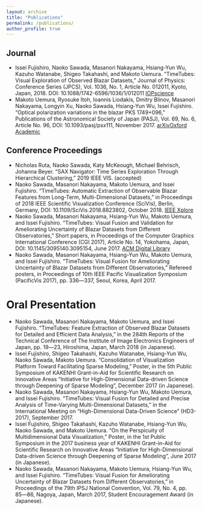 ```yaml
---
layout: archive
title: "Publications"
permalink: /publications/
author_profile: true
---
```


## Journal
- Issei Fujishiro, Naoko Sawada, Masanori Nakayama, Hsiang-Yun Wu, Kazuho Watanabe, Shigeo Takahashi, and Makoto Uemura. “TimeTubes: Visual Exploration of Observed Blazar Datasets,” Journal of Physics: Conference Series (JPCS), Vol. 1036, No. 1, Article No. 012011, Kyoto, Japan, 2018. DOI: 10.1088/1742-6596/1036/1/012011 [IOPscience](http://iopscience.iop.org/article/10.1088/1742-6596/1036/1/012011)
- Makoto Uemura, Ryosuke Itoh, Ioannis Liodakis, Dmitry Blinov, Masanori Nakayama, Longyin Xu, Naoko Sawada, Hsiang-Yun Wu, Issei Fujishiro. “Optical polarization variations in the blazar PKS 1749+096,” Publications of the Astronomical Society of Japan (PASJ), Vol. 69, No. 6, Article No. 96, DOI: 10.1093/pasj/psx111, November 2017. [arXiv](https://arxiv.org/abs/1709.02524)[Oxford Academic](https://academic.oup.com/pasj/article/69/6/96/4609697)

## Conference Proceedings
- Nicholas Ruta, Naoko Sawada, Katy McKeough, Michael Behrisch, Johanna Beyer. “SAX Navigator: Time Series Exploration Through Hierarchical Clustering,” 2019 IEEE VIS. (accepted)
- Naoko Sawada, Masanori Nakayama, Makoto Uemura, and Issei Fujishiro. “TimeTubes: Automatic Extraction of Observable Blazar Features from Long-Term, Multi-Dimensional Datasets,” in Proceedings of 2018 IEEE Scientific Visualization Conference (SciVis), Berlin, Germany, DOI: 10.1109/SciVis.2018.8823802, October 2018. [IEEE Xplore](https://ieeexplore.ieee.org/document/8823802)
- Naoko Sawada, Masanori Nakayama, Hsiang-Yun Wu, Makoto Uemura, and Issei Fujishiro. “TimeTubes: Visual Fusion and Validation for Ameliorating Uncertainty of Blazar Datasets from Different Observatories,” Short papers, in Proceedings of the Computer Graphics International Conference (CGI 2017), Article No. 14, Yokohama, Japan, DOI: 10.1145/3095140.3095154, June 2017. [ACM Digital Library](http://dl.acm.org/citation.cfm?id=3095154)
- Naoko Sawada, Masanori Nakayama, Hsiang-Yun Wu, Makoto Uemura, and Issei Fujishiro. “TimeTubes: Visual Fusion for Ameliorating Uncertainty of Blazar Datasets from Different Observatories,” Refereed posters, in Proceedings of 10th IEEE Pacific Visualization Symposium (PacificVis 2017), pp. 336―337, Seoul, Korea, April 2017.

# Oral Presentation
- Naoko Sawada, Masanori Nakayama, Makoto Uemura, and Issei Fujishiro. “TimeTubes: Feature Extraction of Observed Blazar Datasets for Detailed and Efficient Data Analysis,” in the 284th Reports of the Technical Conference of The Institute of Image Electronics Engineers of Japan, pp. 19―23, Hiroshima, Japan, March 2018 (in Japanese).
- Issei Fujishiro, Shigeo Takahashi, Kazuho Watanabe, Hsiang-Yun Wu, Naoko Sawada, Makoto Uemura. “Consolidation of Visualization Platform Toward Facilitating Sparse Modeling,” Poster, in the 5th Public Symposium of KAKENHI Grant-in-Aid for Scientific Research on Innovative Areas “Initiative for High-Dimensional Data-driven Science through Deepening of Sparse Modeling”, December 2017 (in Japanese).
- Naoko Sawada, Masanori Nakayama, Hsiang-Yun Wu, Makoto Uemura, and Issei Fujishiro. “TimeTubes: Visual Fusion for Detailed and Precise Analysis of Time-Varying Multi-Dimensional Datasets,” in the International Meeting on “High-Dimensional Data-Driven Science” (HD3-2017), September 2017.
- Issei Fujishiro, Shigeo Takahashi, Kazuho Watanabe, Hsiang-Yun Wu, Naoko Sawada, and Makoto Uemura. “On the Perspicuity of Multidimensional Data Visualization,” Poster, in the 1st Public Symposium in the 2017 business year of KAKENHI Grant-in-Aid for Scientific Research on Innovative Areas “Initiative for High-Dimensional Data-driven Science through Deepening of Sparse Modeling”, June 2017 (in Japanese).
- Naoko Sawada, Masanori Nakayama, Makoto Uemura, Hsiang-Yun Wu, and Issei Fujishiro. “TimeTubes: Visual Fusion for Ameliorating Uncertainty of Blazar Datasets from Different Observatories,” in Proceedings of the 79th IPSJ National Convention, Vol. 79, No. 4, pp. 85―86, Nagoya, Japan, March 2017, Student Encouragement Award (in Japanese).
